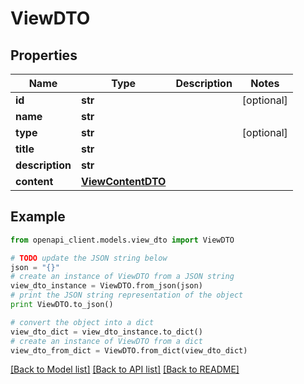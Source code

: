 # ViewDTO


## Properties
Name | Type | Description | Notes
------------ | ------------- | ------------- | -------------
**id** | **str** |  | [optional] 
**name** | **str** |  | 
**type** | **str** |  | [optional] 
**title** | **str** |  | 
**description** | **str** |  | 
**content** | [**ViewContentDTO**](ViewContentDTO.md) |  | 

## Example

```python
from openapi_client.models.view_dto import ViewDTO

# TODO update the JSON string below
json = "{}"
# create an instance of ViewDTO from a JSON string
view_dto_instance = ViewDTO.from_json(json)
# print the JSON string representation of the object
print ViewDTO.to_json()

# convert the object into a dict
view_dto_dict = view_dto_instance.to_dict()
# create an instance of ViewDTO from a dict
view_dto_from_dict = ViewDTO.from_dict(view_dto_dict)
```
[[Back to Model list]](../README.md#documentation-for-models) [[Back to API list]](../README.md#documentation-for-api-endpoints) [[Back to README]](../README.md)


